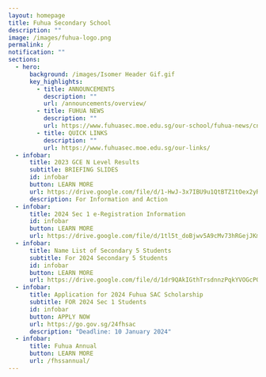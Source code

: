 ```yaml
---
layout: homepage
title: Fuhua Secondary School
description: ""
image: /images/fuhua-logo.png
permalink: /
notification: ""
sections:
  - hero:
      background: /images/Isomer Header Gif.gif
      key_highlights:
        - title: ANNOUNCEMENTS
          description: ""
          url: /announcements/overview/
        - title: FUHUA NEWS
          description: ""
          url: https://www.fuhuasec.moe.edu.sg/our-school/fuhua-news/cny23/
        - title: QUICK LINKS
          description: ""
          url: https://www.fuhuasec.moe.edu.sg/our-links/
  - infobar:
      title: 2023 GCE N Level Results
      subtitle: BRIEFING SLIDES
      id: infobar
      button: LEARN MORE
      url: https://drive.google.com/file/d/1-HwJ-3x7IBU9u1QtBTZ1tOex2yRW_kDa/view?usp=sharing
      description: For Information and Action
  - infobar:
      title: 2024 Sec 1 e-Registration Information
      id: infobar
      button: LEARN MORE
      url: https://drive.google.com/file/d/1tl5t_doBjwv5A9cMv73hRGejJKmWtsGW/view?usp=drive_link
  - infobar:
      title: Name List of Secondary 5 Students
      subtitle: For 2024 Secondary 5 Students
      id: infobar
      button: LEARN MORE
      url: https://drive.google.com/file/d/1dr9QAkIGthTrsdnnzPqkYVOGcPQHgRWJ/view?usp=sharing
  - infobar:
      title: Application for 2024 Fuhua SAC Scholarship
      subtitle: FOR 2024 Sec 1 Students
      id: infobar
      button: APPLY NOW
      url: https://go.gov.sg/24fhsac
      description: "Deadline: 10 January 2024"
  - infobar:
      title: Fuhua Annual
      button: LEARN MORE
      url: /fhssannual/
---
```

